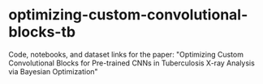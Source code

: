# optimizing-custom-convolutional-blocks-tb
Code, notebooks, and dataset links for the paper: "Optimizing Custom Convolutional Blocks for Pre-trained CNNs in Tuberculosis X-ray Analysis via Bayesian Optimization"
